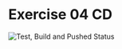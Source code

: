 # Exercise 04 CD

![Test, Build and Pushed Status](https://github.com/cbachl/go_mux_bachl/actions/workflows/github-actions.yml/badge.svg)

